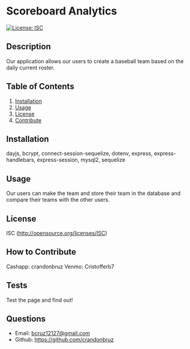 # Scoreboard Analytics
[![License: ISC](https://img.shields.io/badge/ISC-blue)](http://opensource.org/licenses/ISC)
## Description
Our application allows our users to create a baseball team based on the daily current roster.
## Table of Contents
1. [Installation](#installation)
2. [Usage](#usage)
3. [License](#license)
4. [Contribute](#contribute)
## Installation
dayjs, bcrypt, connect-session-sequelize, dotenv, express, express-handlebars, express-session, mysql2, sequelize
## Usage
Our users can make the team and store their team in the database and compare their teams with the other users.
## License
ISC (http://opensource.org/licenses/ISC)
## How to Contribute
Cashapp: crandonbruz
Venmo: Cristofferb7
## Tests
Test the page and find out!
## Questions
- Email:
bcruz12127@gmail.com 
- Github: https://github.com/crandonbruz
